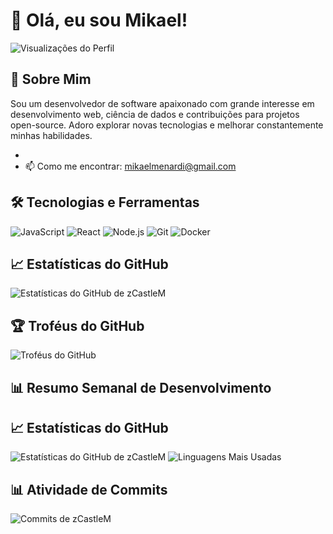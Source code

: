 # 👋 Olá, eu sou Mikael!

![Visualizações do Perfil](https://komarev.com/ghpvc/?username=zCastleM&color=blue)

## 🚀 Sobre Mim

Sou um desenvolvedor de software apaixonado com grande interesse em desenvolvimento web, ciência de dados e contribuições para projetos open-source. Adoro explorar novas tecnologias e melhorar constantemente minhas habilidades.

-
- 📫 Como me encontrar: [mikaelmenardi@gmail.com](mailto:mikaelmenardi@gmail.com)

## 🛠️ Tecnologias e Ferramentas

![JavaScript](https://img.shields.io/badge/-JavaScript-black?style=flat-square&logo=javascript)
![React](https://img.shields.io/badge/-React-black?style=flat-square&logo=react)
![Node.js](https://img.shields.io/badge/-Node.js-black?style=flat-square&logo=node.js)
![Git](https://img.shields.io/badge/-Git-black?style=flat-square&logo=git)
![Docker](https://img.shields.io/badge/-Docker-black?style=flat-square&logo=docker)

## 📈 Estatísticas do GitHub

![Estatísticas do GitHub de zCastleM](https://github-readme-stats.vercel.app/api?username=zCastleM&show_icons=true&theme=radical)


## 🏆 Troféus do GitHub

![Troféus do GitHub](https://github-profile-trophy.vercel.app/?username=zCastleM&theme=gruvbox)

## 📊 Resumo Semanal de Desenvolvimento

<!--START_SECTION:waka-->
<!--END_SECTION:waka-->

## 📈 Estatísticas do GitHub

![Estatísticas do GitHub de zCastleM](https://github-readme-stats.vercel.app/api?username=zCastleM&show_icons=true&theme=radical)
![Linguagens Mais Usadas](https://github-readme-stats.vercel.app/api/top-langs/?username=zCastleM&layout=compact&theme=radical)


## 📊 Atividade de Commits

![Commits de zCastleM](https://github-readme-streak-stats.herokuapp.com?user=zCastleM&theme=radical)
